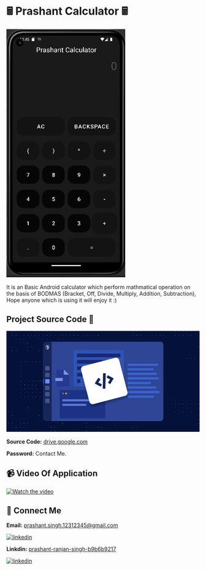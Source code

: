 
# 🖩 Prashant Calculator 🖩

![](https://raw.githubusercontent.com/Prashant-ranjan-singh-123/Android-Calculator/main/ScreenShot/Interface.PNG)

It is an Basic Android calculator which perform mathmatical operation on the basis of BODMAS (Bracket, Off, Divide, Multiply, Addition, Subtraction), Hope anyone which is using it will enjoy it :)

## Project Source Code 🧿
![](https://raw.githubusercontent.com/Prashant-ranjan-singh-123/Android-Calculator/main/ScreenShot/source-code.jpg)

**Source Code:** [drive.google.com](https://drive.google.com/file/d/1MHGW2TqymZ5nVqkHEQNrxf5M_EXnupKR/view?usp=sharing)

**Password:** Contact Me.

## 📹 Video Of Application
[![Watch the video](https://radartimikaonline.com/wp-content/uploads/2022/07/Manipuri-Viral-Video-Red.jpg)](https://dms.licdn.com/playlist/C4D05AQGlmB0zE-VXiw/mp4-720p-30fp-crf28/0/1662314039973?e=1662919200&v=beta&t=ThxTIxNlalcWfc0RNZPBBGOpyeS4mzgs_aL7fDfi7GU)

## 🔗 Connect Me
**Email:** prashant.singh.12312345@gmail.com

[![linkedin](https://img.shields.io/badge/gmail-ff0000?style=for-the-badge&logo=gmail&logoColor=white)](https://mail.google.com/mail/u/?authuser=prashant.singh.12312345@gmail.com)

**Linkdin:** [prashant-ranjan-singh-b9b6b9217](https://www.linkedin.com/in/prashant-ranjan-singh-b9b6b9217/) 

[![linkedin](https://img.shields.io/badge/linkedin-0A66C2?style=for-the-badge&logo=linkedin&logoColor=white)](https://www.linkedin.com/in/prashant-ranjan-singh-b9b6b9217/)
